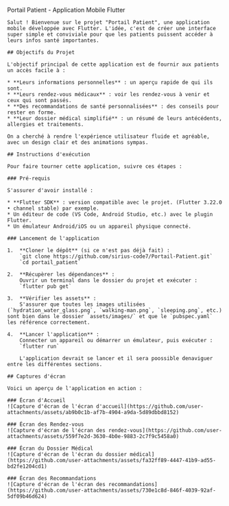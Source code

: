 Portail Patient - Application Mobile Flutter

    Salut ! Bienvenue sur le projet "Portail Patient", une application mobile développée avec Flutter. L'idée, c'est de créer une interface super simple et conviviale pour que les patients puissent accéder à leurs infos santé importantes.

    ## Objectifs du Projet

    L'objectif principal de cette application est de fournir aux patients un accès facile à :

    * **Leurs informations personnelles** : un aperçu rapide de qui ils sont.
    * **Leurs rendez-vous médicaux** : voir les rendez-vous à venir et ceux qui sont passés.
    * **Des recommandations de santé personnalisées** : des conseils pour rester en forme.
    * **Leur dossier médical simplifié** : un résumé de leurs antécédents, allergies et traitements.

    On a cherché à rendre l'expérience utilisateur fluide et agréable, avec un design clair et des animations sympas.

    ## Instructions d'exécution

    Pour faire tourner cette application, suivre ces étapes :

    ### Pré-requis

    S'assurer d'avoir installé :

    * **Flutter SDK** : version compatible avec le projet. (Flutter 3.22.0 • channel stable) par exemple.
    * Un éditeur de code (VS Code, Android Studio, etc.) avec le plugin Flutter.
    * Un émulateur Android/iOS ou un appareil physique connecté.

    ### Lancement de l'application

    1.  **Cloner le dépôt** (si ce n'est pas déjà fait) :
        `git clone https://github.com/sirius-code7/Portail-Patient.git`
        `cd portail_patient`

    2.  **Récupèrer les dépendances** :
        Ouvrir un terminal dans le dossier du projet et exécuter :
        `flutter pub get`

    3.  **Vérifier les assets** :
        S'assurer que toutes les images utilisées (`hydration_water_glass.png`, `walking-man.png`, `sleeping.png`, etc.) sont bien dans le dossier `assets/images/` et que le `pubspec.yaml` les référence correctement.

    4.  **Lancer l'application** :
        Connecter un appareil ou démarrer un émulateur, puis exécuter :
        `flutter run`

        L'application devrait se lancer et il sera poossible denaviguer entre les différentes sections.

    ## Captures d'écran

    Voici un aperçu de l'application en action :

    ### Écran d'Accueil
    ![Capture d'écran de l'écran d'accueil](https://github.com/user-attachments/assets/ab9b0c1b-af7b-4904-a9da-5d89dbbd8152)

    ### Écran des Rendez-vous
    ![Capture d'écran de l'écran des rendez-vous](https://github.com/user-attachments/assets/559f7e2d-3630-4b0e-9883-2c7f9c5458a0)

    ### Écran du Dossier Médical
    ![Capture d'écran de l'écran du dossier médical](https://github.com/user-attachments/assets/fa32ff89-4447-41b9-ad55-bd2fe1204cd1)

    ### Écran des Recommandations
    ![Capture d'écran de l'écran des recommandations](https://github.com/user-attachments/assets/730e1c8d-846f-4039-92af-5df09b46d624)

    
